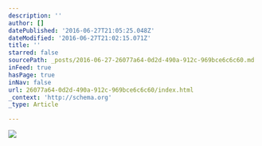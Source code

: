 ```yaml
---
description: ''
author: []
datePublished: '2016-06-27T21:05:25.048Z'
dateModified: '2016-06-27T21:02:15.071Z'
title: ''
starred: false
sourcePath: _posts/2016-06-27-26077a64-0d2d-490a-912c-969bce6c6c60.md
inFeed: true
hasPage: true
inNav: false
url: 26077a64-0d2d-490a-912c-969bce6c6c60/index.html
_context: 'http://schema.org'
_type: Article

---
```

![](https://the-grid-user-content.s3-us-west-2.amazonaws.com/f46c04a4-157f-40e8-b086-0def7277a8c0.jpg)